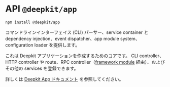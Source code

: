 # API `@deepkit/app`

```shell
npm install @deepkit/app
```

コマンドラインインターフェイス (CLI) パーサー、service container と dependency injection、event dispatcher、app module system、configuration loader を提供します。

これは Deepkit アプリケーションを作成するためのコアです。
CLI controller、HTTP controller や route、RPC controller（[framework module](../framework.md) 経由）、およびその他の services を登録できます。

詳しくは [Deepkit App ドキュメント](../app.md) を参照してください。

<api-docs package="@deepkit/app"></api-docs>